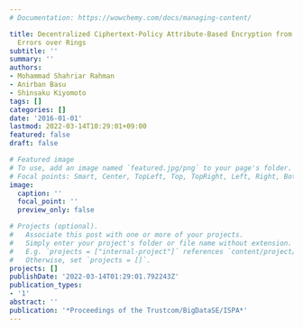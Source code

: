```yaml
---
# Documentation: https://wowchemy.com/docs/managing-content/

title: Decentralized Ciphertext-Policy Attribute-Based Encryption from Learning with
  Errors over Rings
subtitle: ''
summary: ''
authors:
- Mohammad Shahriar Rahman
- Anirban Basu
- Shinsaku Kiyomoto
tags: []
categories: []
date: '2016-01-01'
lastmod: 2022-03-14T10:29:01+09:00
featured: false
draft: false

# Featured image
# To use, add an image named `featured.jpg/png` to your page's folder.
# Focal points: Smart, Center, TopLeft, Top, TopRight, Left, Right, BottomLeft, Bottom, BottomRight.
image:
  caption: ''
  focal_point: ''
  preview_only: false

# Projects (optional).
#   Associate this post with one or more of your projects.
#   Simply enter your project's folder or file name without extension.
#   E.g. `projects = ["internal-project"]` references `content/project/deep-learning/index.md`.
#   Otherwise, set `projects = []`.
projects: []
publishDate: '2022-03-14T01:29:01.792243Z'
publication_types:
- '1'
abstract: ''
publication: '*Proceedings of the Trustcom/BigDataSE/ISPA*'
---
```

